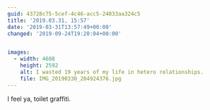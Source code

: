 ```yaml
---
guid: 43728c75-5cef-4c46-acc5-24033aa324c5
title: '2019.03.31, 15:57'
date: '2019-03-31T13:57:49+00:00'
changed: '2019-09-24T19:20:04+00:00'


images:
  - width: 4608
    height: 2592
    alt: I wasted 19 years of my life in hetero relationships.
    file: IMG_20190330_204924376.jpg
---
```


I feel ya, toilet graffiti. 
